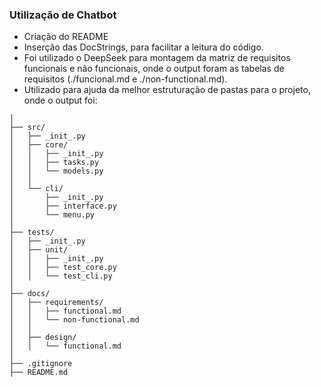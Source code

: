 ### **Utilização de Chatbot**

- Criação do README
- Inserção das DocStrings, para facilitar a leitura do código.
- Foi utilizado o DeepSeek para montagem da matriz de requisitos funcionais e não funcionais, onde o output foram as tabelas de requisitos (./funcional.md e ./non-functional.md).
- Utilizado para ajuda da melhor estruturação de pastas para o projeto, onde o output foi:

```
│
├── src/
│   ├── _init_.py
│   ├── core/
│   │   ├── _init_.py
│   │   ├── tasks.py
│   │   └── models.py
│   │
│   └── cli/
│       ├── _init_.py
│       ├── interface.py
│       └── menu.py
│
├── tests/
│   ├── _init_.py
│   ├── unit/
│   │   ├── _init_.py
│   │   ├── test_core.py
│   │   └── test_cli.py
│
├── docs/
│   ├── requirements/
│   │   ├── functional.md
│   │   └── non-functional.md
│   │
│   ├── design/
│   │   └── functional.md
│
├── .gitignore
├── README.md
```

